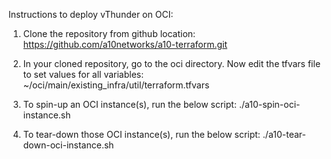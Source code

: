 Instructions to deploy vThunder on OCI:

1) Clone the repository from github location:
https://github.com/a10networks/a10-terraform.git

2) In your cloned repository, go to the oci directory. Now edit the tfvars file to set values for all variables:
~/oci/main/existing_infra/util/terraform.tfvars

3) To spin-up an OCI instance(s), run the below script:
./a10-spin-oci-instance.sh

4) To tear-down those OCI instance(s), run the below script:
./a10-tear-down-oci-instance.sh
